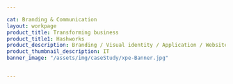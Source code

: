 ```yaml
---

cat: Branding & Communication
layout: workpage
product_title: Transforming business
product_title1: Hashworks
product_description: Branding / Visual identity / Application / Website
product_thumbnail_description: IT
banner_image: "/assets/img/caseStudy/xpe-Banner.jpg"


---
```


